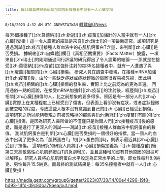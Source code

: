 ```yaml
---
title: 每35個莫德納新冠疫苗加強針接種者中就有一人心臟受損
---
```

`8/16/2023 4:32 AM UTC GNEWSTAIWAN` [轉載自GNews](https://gnews.org/articles/1557023)

每35個接種了[[zh:莫德納]][[zh:新冠]][[zh:疫苗]]加強針的人當中就有一人[[zh:心臟]]受損！這一令人震驚的結論是來自[[zh:瑞士]]的一項最新研究。該項研究是通過測試[[zh:疫苗]]接種人群血液中的心肌肌鈣蛋白T含量，來判斷[[zh:心臟]]是否受損。
據網絡[[zh:自媒體]]欄目《真相至關重要》（Facts Matter）披露，一項來自[[zh:瑞士]]的剛剛通過同行評議的研究得出了令人震驚的結論——那就是在接受[[zh:莫德納]][[zh:疫苗]]加強針注射的每35名接種者中，就有一人遭遇了與[[zh:疫苗]]相關的[[zh:心臟]]損傷。
研究人員在調查中發現，在接種mRNA加強針[[zh:疫苗]]後，由於一些缺乏症狀或症狀輕微的個案很容易被忽視，因此與[[zh:疫苗]]相關的[[zh:心臟]]損傷的發生率，實際上比之前認為的更為普遍。
再用通俗一點的話說，在接受mRNA加強針[[zh:疫苗]]的注射後，經歷與[[zh:疫苗]]相關[[zh:心臟]]損傷的人，比之前想象的要多得多。原因是有一部分人的[[zh:心臟]]實際上在某種程度上已經受到了傷害，但表面上看卻沒有症狀，或者症狀輕微到被忽略的程度，導致這些人根本沒有意識到自己的[[zh:心臟]]已經受到損傷。
這項研究之所以能夠發現之前被忽略掉的那些與[[zh:新冠]][[zh:疫苗]]有關的[[zh:心臟]]損傷，是因為研究人員所做的不僅僅只是詢問人們[[zh:接種疫苗]]後的感覺，而是進行了更深入的測試——測試[[zh:疫苗]]接種人群血液中肌鈣蛋白的數值。
測試肌鈣蛋白是判斷[[zh:心臟]]是否受損的一個很好的指標。當一個人的血液中出現了更多名為「肌鈣蛋白T」的[[zh:蛋白質]]時，則表示最近其[[zh:心臟]]受到了損傷。
這項研究的研究人員將[[zh:心臟]]損傷定義為「[[zh:接種疫苗]]後第三天高敏感性心肌肌鈣蛋白T的急劇增加，並且這種增加沒有其他原因的證據可以解釋」。研究人員將心肌肌鈣蛋白水平設定為正常水平的上限，即女性每升8.9納克、男性每升15.5納克。而最終的測試結果是：每35名接種者中就有一人[[zh:心臟]]受損！


https://media.gettr.com/group6/getter/2023/07/30/14/00e44296-19f8-bd93-14fd-d9c8dba78aea/out.mp4



